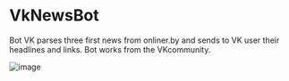 # VkNewsBot
Bot VK parses three first news from onliner.by and sends to VK user their headlines and links. Bot works from the VKcommunity.

![image](https://user-images.githubusercontent.com/94225981/159716008-77d25ab1-556e-4909-a576-bb2789a66448.png)
